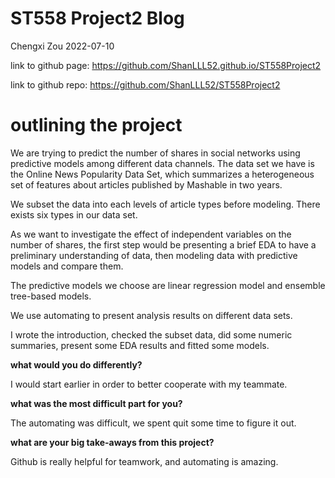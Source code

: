 ST558 Project2 Blog
================
Chengxi Zou
2022-07-10

link to github page:
<https://github.com/ShanLLL52.github.io/ST558Project2>

link to github repo: <https://github.com/ShanLLL52/ST558Project2>

# outlining the project

We are trying to predict the number of shares in social networks using
predictive models among different data channels. The data set we have is
the Online News Popularity Data Set, which summarizes a heterogeneous
set of features about articles published by Mashable in two years.

We subset the data into each levels of article types before modeling.
There exists six types in our data set.

As we want to investigate the effect of independent variables on the
number of shares, the first step would be presenting a brief EDA to have
a preliminary understanding of data, then modeling data with predictive
models and compare them.

The predictive models we choose are linear regression model and ensemble
tree-based models.

We use automating to present analysis results on different data sets.

I wrote the introduction, checked the subset data, did some numeric
summaries, present some EDA results and fitted some models.

**what would you do differently?**

I would start earlier in order to better cooperate with my teammate.

**what was the most difficult part for you?**

The automating was difficult, we spent quit some time to figure it out.

**what are your big take-aways from this project?**

Github is really helpful for teamwork, and automating is amazing.
